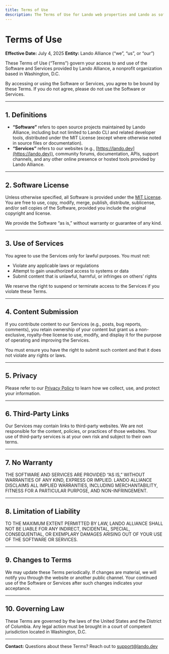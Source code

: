 ```yaml
---
title: Terms of Use
description: The Terms of Use for Lando web properties and Lando as software
---
```

# Terms of Use

**Effective Date:** July 4, 2025
**Entity:** Lando Alliance (“we”, “us”, or “our”)

These Terms of Use (“Terms”) govern your access to and use of the Software and Services provided by Lando Alliance, a nonprofit organization based in Washington, D.C.

By accessing or using the Software or Services, you agree to be bound by these Terms. If you do not agree, please do not use the Software or Services.

---

## 1. Definitions

- **“Software”** refers to open source projects maintained by Lando Alliance, including but not limited to Lando CLI and related developer tools, distributed under the MIT License (except where otherwise noted in source files or documentation).
- **“Services”** refers to our websites (e.g., [https://lando.dev](https://lando.dev)), community forums, documentation, APIs, support channels, and any other online presence or hosted tools provided by Lando Alliance.

---

## 2. Software License

Unless otherwise specified, all Software is provided under the [MIT License](https://opensource.org/licenses/MIT). You are free to use, copy, modify, merge, publish, distribute, sublicense, and/or sell copies of the Software, provided you include the original copyright and license.

We provide the Software “as is,” without warranty or guarantee of any kind.

---

## 3. Use of Services

You agree to use the Services only for lawful purposes. You must not:
- Violate any applicable laws or regulations
- Attempt to gain unauthorized access to systems or data
- Submit content that is unlawful, harmful, or infringes on others’ rights

We reserve the right to suspend or terminate access to the Services if you violate these Terms.

---

## 4. Content Submission

If you contribute content to our Services (e.g., posts, bug reports, comments), you retain ownership of your content but grant us a non-exclusive, royalty-free license to use, modify, and display it for the purpose of operating and improving the Services.

You must ensure you have the right to submit such content and that it does not violate any rights or laws.

---

## 5. Privacy

Please refer to our [Privacy Policy](/privacy) to learn how we collect, use, and protect your information.

---

## 6. Third-Party Links

Our Services may contain links to third-party websites. We are not responsible for the content, policies, or practices of those websites. Your use of third-party services is at your own risk and subject to their own terms.

---

## 7. No Warranty

THE SOFTWARE AND SERVICES ARE PROVIDED “AS IS,” WITHOUT WARRANTIES OF ANY KIND, EXPRESS OR IMPLIED. LANDO ALLIANCE DISCLAIMS ALL IMPLIED WARRANTIES, INCLUDING MERCHANTABILITY, FITNESS FOR A PARTICULAR PURPOSE, AND NON-INFRINGEMENT.

---

## 8. Limitation of Liability

TO THE MAXIMUM EXTENT PERMITTED BY LAW, LANDO ALLIANCE SHALL NOT BE LIABLE FOR ANY INDIRECT, INCIDENTAL, SPECIAL, CONSEQUENTIAL, OR EXEMPLARY DAMAGES ARISING OUT OF YOUR USE OF THE SOFTWARE OR SERVICES.

---

## 9. Changes to Terms

We may update these Terms periodically. If changes are material, we will notify you through the website or another public channel. Your continued use of the Software or Services after such changes indicates your acceptance.

---

## 10. Governing Law

These Terms are governed by the laws of the United States and the District of Columbia. Any legal action must be brought in a court of competent jurisdiction located in Washington, D.C.

---

**Contact:**
Questions about these Terms? Reach out to [support@lando.dev](mailto:support@lando.dev)
